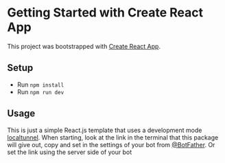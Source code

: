 # Getting Started with Create React App

This project was bootstrapped with [Create React App](https://github.com/facebook/create-react-app).

## Setup

- Run `npm install`
- Run `npm run dev`

## Usage

This is just a simple React.js template that uses a development mode [localtunnel](https://localtunnel.org/). When starting, look at the link in the terminal that this package will give out, copy and set in the settings of your bot from [@BotFather](https://t.me/BotFather). Or set the link using the server side of your bot
